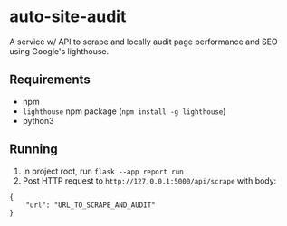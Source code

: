 # auto-site-audit

 A service w/ API to scrape and locally audit page performance and SEO using Google's lighthouse.

## Requirements

- npm
- `lighthouse` npm package (`npm install -g lighthouse`)
- python3

## Running

1. In project root, run `flask --app report run`
2. Post HTTP request to `http://127.0.0.1:5000/api/scrape` with body:

```
{
	"url": "URL_TO_SCRAPE_AND_AUDIT"
}
```